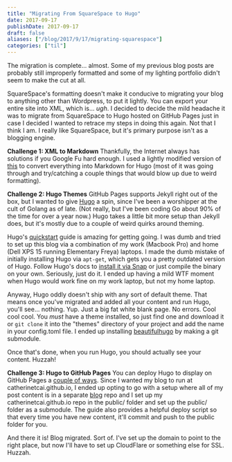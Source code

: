 ```yaml
---
title: "Migrating From SquareSpace to Hugo"
date: 2017-09-17
publishDate: 2017-09-17
draft: false
aliases: ["/blog/2017/9/17/migrating-squarespace"]
categories: ["til"]
---
```


The migration is complete... almost. Some of my previous blog posts are probably still improperly formatted and some of my lighting portfolio didn't seem to make the cut at all.

SquareSpace's formatting doesn't make it conducive to migrating your blog to anything other than Wordpress, to put it lightly. You can export your entire site into XML, which is... *ugh*. I decided to decide the mild headache it was to migrate from SquareSpace to Hugo hosted on GitHub Pages just in case I decided I wanted to retrace my steps in doing this again. Not that I think I am. I really like SquareSpace, but it's primary purpose isn't as a blogging engine.

**Challenge 1: XML to Markdown**
Thankfully, the Internet always has solutions if you Google Fu hard enough. I used a lightly modified version of [this](https://github.com/kodsnack/sqs-to-hugo) to convert everything into Markdown for Hugo (most of it was going through and try/catching a couple things that would blow up due to weird formatting).

**Challenge 2: Hugo Themes**
GitHub Pages supports Jekyll right out of the box, but I wanted to give [Hugo](https://github.com/gohugoio/hugo) a spin, since I've been a worshipper at the cult of Golang as of late. (Not really, but I've been coding Go about 90% of the time for over a year now.) Hugo takes a little bit more setup than Jekyll does, but it's mostly due to a couple of weird quirks around theming. 

Hugo's [quickstart](https://gohugo.io/getting-started/quick-start/) guide is amazing for getting going. I was dumb and tried to set up this blog via a combination of my work (Macbook Pro) and home (Dell XPS 15 running Elementary Freya) laptops. I made the dumb mistake of initially installing Hugo via `apt-get`, which gets you a pretty outdated version of Hugo. Follow Hugo's docs to [install it via Snap](https://gohugo.io/getting-started/installing/) or just compile the binary on your own. Seriously, just do it. I ended up having a mild WTF moment when Hugo would work fine on my work laptop, but not my home laptop.

Anyway, Hugo oddly doesn't ship with any sort of default theme. That means once you've migrated and added all your content and run Hugo, you'll see... nothing. Yup. Just a big fat white blank page. No errors. Cool cool cool. You *must* have a theme installed, so just find one and download it or `git clone` it into the "themes" directory of your project and add the name in your config.toml file. I ended up installing [beautifulhugo](https://themes.gohugo.io/beautifulhugo/) by making a git submodule.

Once that's done, when you run Hugo, you should actually see your content. Huzzah!

**Challenge 3: Hugo to GitHub Pages**
You can deploy Hugo to display on GitHub Pages a [couple of ways](https://gohugo.io/hosting-and-deployment/hosting-on-github/). Since I wanted my blog to run at catherinetcai.github.io, I ended up opting to go with a setup where all of my post content is in a separate [blog](https://github.com/catherinetcai/blog) repo and I set up my catherinetcai.github.io repo in the public/ folder and set up the public/ folder as a submodule. The guide also provides a helpful deploy script so that every time you have new content, it'll commit and push to the public folder for you.

And there it is! Blog migrated. Sort of. I've set up the domain to point to the right place, but now I'll have to set up CloudFlare or something else for SSL. Huzzah.
